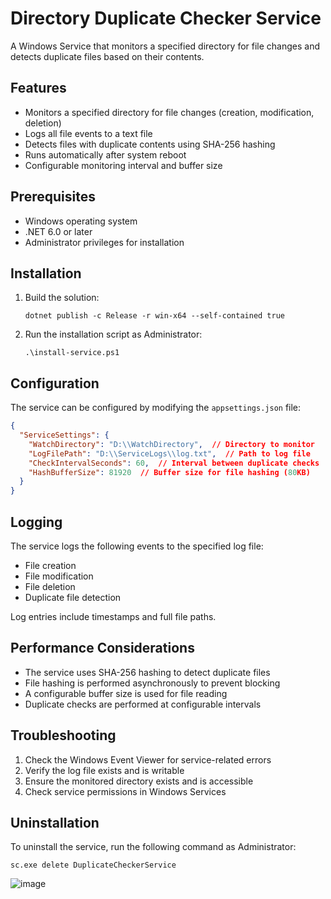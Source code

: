 # Directory Duplicate Checker Service

A Windows Service that monitors a specified directory for file changes and detects duplicate files based on their contents.

## Features

- Monitors a specified directory for file changes (creation, modification, deletion)
- Logs all file events to a text file
- Detects files with duplicate contents using SHA-256 hashing
- Runs automatically after system reboot
- Configurable monitoring interval and buffer size

## Prerequisites

- Windows operating system
- .NET 6.0 or later
- Administrator privileges for installation

## Installation

1. Build the solution:
   ```
   dotnet publish -c Release -r win-x64 --self-contained true
   ```

2. Run the installation script as Administrator:
   ```
   .\install-service.ps1
   ```

## Configuration

The service can be configured by modifying the `appsettings.json` file:

```json
{
  "ServiceSettings": {
    "WatchDirectory": "D:\\WatchDirectory",  // Directory to monitor
    "LogFilePath": "D:\\ServiceLogs\\log.txt",  // Path to log file
    "CheckIntervalSeconds": 60,  // Interval between duplicate checks
    "HashBufferSize": 81920  // Buffer size for file hashing (80KB)
  }
}
```

## Logging

The service logs the following events to the specified log file:
- File creation
- File modification
- File deletion
- Duplicate file detection

Log entries include timestamps and full file paths.

## Performance Considerations

- The service uses SHA-256 hashing to detect duplicate files
- File hashing is performed asynchronously to prevent blocking
- A configurable buffer size is used for file reading
- Duplicate checks are performed at configurable intervals

## Troubleshooting

1. Check the Windows Event Viewer for service-related errors
2. Verify the log file exists and is writable
3. Ensure the monitored directory exists and is accessible
4. Check service permissions in Windows Services

## Uninstallation

To uninstall the service, run the following command as Administrator:
```
sc.exe delete DuplicateCheckerService
```

![image](https://github.com/user-attachments/assets/6a25acd4-87ba-4193-ab98-c1804726f72d)

